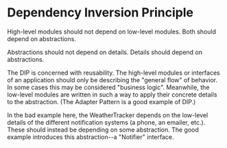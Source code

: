 # Dependency Inversion Principle


High-level modules should not depend on low-level modules. Both should depend on abstractions.

Abstractions should not depend on details. Details should depend on abstractions.

The DIP is concerned with reusability. The high-level modules or interfaces of an application should only be describing the "general flow" of behavior. In some cases this may be considered "business logic". Meanwhile, the low-level modules are written in such a way to apply their concrete details to the abstraction. (The Adapter Pattern is a good example of DIP.)

In the bad example here, the WeatherTracker depends on the low-level details of the different notification systems (a phone, an emailer, etc.). These should instead be depending on some abstraction. The good example introduces this abstraction--a "Notifier" interface.
